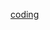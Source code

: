 [coding](https://www.computersciencedegreehub.com/wp-content/uploads/2016/02/what-is-coding-1024x683.jpg)
